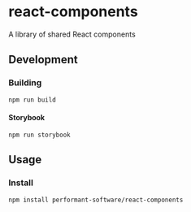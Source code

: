 # react-components
A library of shared React components

## Development

### Building
```
npm run build
```

#### Storybook
```
npm run storybook
```

## Usage

### Install
```
npm install performant-software/react-components
```